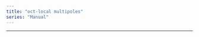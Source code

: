 ```yaml
---
title: "oct-local multipoles"
series: "Manual"
---
```




---------------------------------------------
